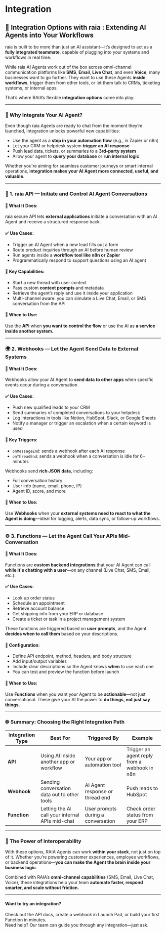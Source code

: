 # Integration

## 🔗 Integration Options with raia : Extending AI Agents into Your Workflows

raia is built to be more than just an AI assistant—it’s designed to act as a **fully integrated teammate**, capable of plugging into your systems and workflows in real time.

While raia AI Agents work out of the box across omni-channel communication platforms like **SMS**, **Email**, **Live Chat**, and even **Voice**, many businesses want to go further. They want to use these Agents **inside workflows**, trigger them from other tools, or let them talk to CRMs, ticketing systems, or internal apps.

That’s where RAIA’s flexible **integration options** come into play.

***

### 🧠 Why Integrate Your AI Agent?

Even though raia Agents are ready to chat from the moment they’re launched, integration unlocks powerful new capabilities:

* Use the agent as a **step in your automation flow** (e.g., in Zapier or n8n)
* Let your CRM or helpdesk system **trigger an AI response**
* Push lead data, tickets, or summaries to a **3rd-party system**
* Allow your agent to **query your database** or **run internal logic**

Whether you're aiming for seamless customer journeys or smart internal operations, **integration makes your AI Agent more connected, useful, and valuable.**

***

### 🔧 1. raia **API** — Initiate and Control AI Agent Conversations

#### 📌 What It Does:

raia secure API lets **external applications** initiate a conversation with an AI Agent and receive a structured response back.

#### ✅ Use Cases:

* Trigger an AI Agent when a new lead fills out a form
* Route product inquiries through an AI before human review
* Run agents inside a **workflow tool like n8n or Zapier**
* Programmatically respond to support questions using an AI agent

#### 🔑 Key Capabilities:

* Start a new thread with user context
* Pass custom **context prompts** and metadata
* Retrieve the agent’s reply and use it inside your application
* Multi-channel aware: you can simulate a Live Chat, Email, or SMS conversation from the API

#### 🧠 When to Use:

Use the **API** when **you want to control the flow** or use the AI as **a service inside another system.**

***

### 🌍 2. **Webhooks** — Let the Agent Send Data to External Systems

#### 📌 What It Does:

Webhooks allow your AI Agent to **send data to other apps** when specific events occur during a conversation.

#### ✅ Use Cases:

* Push new qualified leads to your CRM
* Send summaries of completed conversations to your helpdesk
* Log interactions in tools like Notion, HubSpot, Slack, or Google Sheets
* Notify a manager or trigger an escalation when a certain keyword is used

#### 🔑 Key Triggers:

* `onMessageEnd`: sends a webhook after each AI response
* `onThreadEnd`: sends a webhook when a conversation is idle for 6+ minutes

Webhooks send **rich JSON data**, including:

* Full conversation history
* User info (name, email, phone, IP)
* Agent ID, score, and more

#### 🧠 When to Use:

Use **Webhooks** when your **external systems need to react to what the Agent is doing**—ideal for logging, alerts, data sync, or follow-up workflows.

***

### ⚙️ 3. **Functions** — Let the Agent Call Your APIs Mid-Conversation

#### 📌 What It Does:

Functions are **custom backend integrations** that your AI Agent can call **while it's chatting with a user**—on any channel (Live Chat, SMS, Email, etc.).

#### ✅ Use Cases:

* Look up order status
* Schedule an appointment
* Retrieve account balance
* Get shipping info from your ERP or database
* Create a ticket or task in a project management system

These functions are triggered based on **user prompts**, and the Agent **decides when to call them** based on your descriptions.

#### 🔑 Configuration:

* Define API endpoint, method, headers, and body structure
* Add input/output variables
* Include clear descriptions so the Agent knows **when** to use each one
* You can test and preview the function before launch

#### 🧠 When to Use:

Use **Functions** when you want your Agent to be **actionable**—not just conversational. These give your AI the power to **do things, not just say things.**

***

### 🌐 Summary: Choosing the Right Integration Path

| Integration Type | Best For                                        | Triggered By                       | Example                                      |
| ---------------- | ----------------------------------------------- | ---------------------------------- | -------------------------------------------- |
| **API**          | Using AI inside another app or workflow         | Your app or automation tool        | Trigger an agent reply from a webhook in n8n |
| **Webhook**      | Sending conversation data out to other tools    | AI Agent response or thread end    | Push leads to HubSpot                        |
| **Function**     | Letting the AI call your internal APIs mid-chat | User prompts during a conversation | Check order status from your ERP             |

***

### 🚀 The Power of Interoperability

With these options, RAIA Agents can work **within your stack**, not just on top of it. Whether you’re powering customer experiences, employee workflows, or backend operations—**you can make the Agent the brain inside your business logic**.

Combined with RAIA’s **omni-channel capabilities** (SMS, Email, Live Chat, Voice), these integrations help your team **automate faster, respond smarter, and scale without friction.**

***

#### Want to try an integration?

Check out the API docs, create a webhook in Launch Pad, or build your first Function in minutes.\
Need help? Our team can guide you through any integration—just ask.

